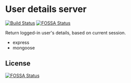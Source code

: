 # User details server
[![Build Status](https://travis-ci.org/tekwrks/user.svg?branch=master)](https://travis-ci.org/tekwrks/user) [![FOSSA Status](https://app.fossa.io/api/projects/git%2Bgithub.com%2Ftekwrks%2Fuser.svg?type=shield)](https://app.fossa.io/projects/git%2Bgithub.com%2Ftekwrks%2Fuser?ref=badge_shield)

Return logged-in user's details, based on current session.

- express
- mongoose

## License
[![FOSSA Status](https://app.fossa.io/api/projects/git%2Bgithub.com%2Ftekwrks%2Fuser.svg?type=large)](https://app.fossa.io/projects/git%2Bgithub.com%2Ftekwrks%2Fuser?ref=badge_large)

